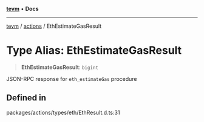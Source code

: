 [**tevm**](../../README.md) • **Docs**

***

[tevm](../../modules.md) / [actions](../README.md) / EthEstimateGasResult

# Type Alias: EthEstimateGasResult

> **EthEstimateGasResult**: `bigint`

JSON-RPC response for `eth_estimateGas` procedure

## Defined in

packages/actions/types/eth/EthResult.d.ts:31
